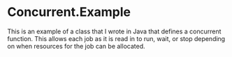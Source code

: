 # Concurrent.Example

This is an example of a class that I wrote in Java that defines a concurrent function.  This allows
each job as it is read in to run, wait, or stop depending on when resources for the job can be
allocated.

